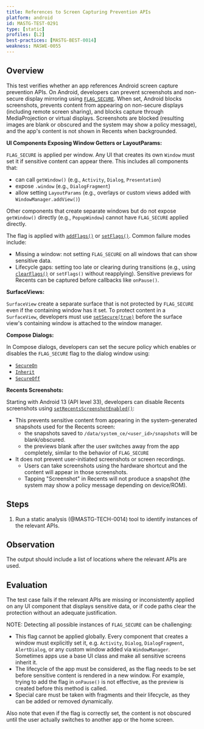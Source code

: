 ```yaml
---
title: References to Screen Capturing Prevention APIs
platform: android
id: MASTG-TEST-0291
type: [static]
profiles: [L2]
best-practices: [MASTG-BEST-0014]
weakness: MASWE-0055
---
```


## Overview

This test verifies whether an app references Android screen capture prevention APIs. On Android, developers can prevent screenshots and non-secure display mirroring using [`FLAG_SECURE`](https://developer.android.com/security/fraud-prevention/activities#flag_secure). When set, Android blocks screenshots, prevents content from appearing on non-secure displays (including remote screen sharing), and blocks capture through MediaProjection or virtual displays. Screenshots are blocked (resulting images are blank or obscured and the system may show a policy message), and the app's content is not shown in Recents when backgrounded.

**UI Components Exposing Window Getters or LayoutParams:**

`FLAG_SECURE` is applied per window. Any UI that creates its own `Window` must set it if sensitive content can appear there. This includes all components that:

- can call `getWindow()` (e.g., `Activity`, `Dialog`, `Presentation`)
- expose `.window` (e.g., `DialogFragment`)
- allow setting `LayoutParams` (e.g., overlays or custom views added with `WindowManager.addView()`)

Other components that create separate windows but do not expose `getWindow()` directly (e.g., `PopupWindow`) cannot have `FLAG_SECURE` applied directly.

The flag is applied with [`addFlags()`](https://developer.android.com/reference/android/view/Window#addFlags(int)) or [`setFlags()`](https://developer.android.com/reference/android/view/Window#setFlags(int,int)). Common failure modes include:

- Missing a window: not setting `FLAG_SECURE` on all windows that can show sensitive data.
- Lifecycle gaps: setting too late or clearing during transitions (e.g., using [`clearFlags()`](https://developer.android.com/reference/android/view/Window#clearFlags(int)) or `setFlags()` without reapplying). Sensitive previews for Recents can be captured before callbacks like `onPause()`.

**SurfaceViews:**

`SurfaceView` create a separate surface that is not protected by `FLAG_SECURE` even if the containing window has it set. To protect content in a `SurfaceView`, developers must use [`setSecure(true)`](https://developer.android.com/reference/android/view/SurfaceView#setSecure(boolean)) before the surface view's containing window is attached to the window manager.

**Compose Dialogs:**

In Compose dialogs, developers can set the secure policy which enables or disables the `FLAG_SECURE` flag to the dialog window using:

- [`SecureOn`](https://developer.android.com/reference/kotlin/androidx/compose/ui/window/SecureFlagPolicy#SecureOn)
- [`Inherit`](https://developer.android.com/reference/kotlin/androidx/compose/ui/window/SecureFlagPolicy#Inherit)
- [`SecureOff`](https://developer.android.com/reference/kotlin/androidx/compose/ui/window/SecureFlagPolicy#SecureOff)

**Recents Screenshots:**

Starting with Android 13 (API level 33), developers can disable Recents screenshots using [`setRecentsScreenshotEnabled()`](https://developer.android.com/reference/android/app/Activity#setRecentsScreenshotEnabled(boolean)):

- This prevents sensitive content from appearing in the system-generated snapshots used for the Recents screen:
    - the snapshots saved to `/data/system_ce/<user_id>/snapshots` will be blank/obscured.
    - the previews blank after the user switches away from the app completely, similar to the behavior of `FLAG_SECURE`
- It does not prevent user-initiated screenshots or screen recordings.
    - Users can take screenshots using the hardware shortcut and the content will appear in those screenshots.
    - Tapping "Screenshot" in Recents will not produce a snapshot (the system may show a policy message depending on device/ROM).

## Steps

1. Run a static analysis (@MASTG-TECH-0014) tool to identify instances of the relevant APIs.

## Observation

The output should include a list of locations where the relevant APIs are used.

## Evaluation

The test case fails if the relevant APIs are missing or inconsistently applied on any UI component that displays sensitive data, or if code paths clear the protection without an adequate justification.

NOTE: Detecting all possible instances of `FLAG_SECURE` can be challenging:

- This flag cannot be applied globally. Every component that creates a window must explicitly set it, e.g. `Activity`, `Dialog`, `DialogFragment`, `AlertDialog`, or any custom window added via `WindowManager`. Sometimes apps use a base UI class and make all sensitive screens inherit it.
- The lifecycle of the app must be considered, as the flag needs to be set before sensitive content is rendered in a new window. For example, trying to add the flag in `onPause()` is not effective, as the preview is created before this method is called.
- Special care must be taken with fragments and their lifecycle, as they can be added or removed dynamically.

Also note that even if the flag is correctly set, the content is not obscured until the user actually switches to another app or the home screen.
